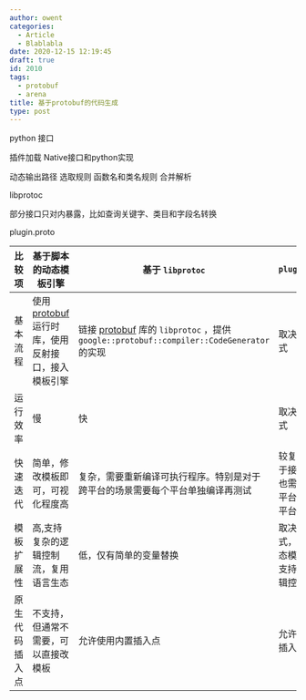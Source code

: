 ```yaml
---
author: owent
categories:
  - Article
  - Blablabla
date: 2020-12-15 12:19:45
draft: true
id: 2010
tags: 
  - protobuf
  - arena
title: 基于protobuf的代码生成
type: post
---
```


python 接口

  插件加载
  Native接口和python实现

动态输出路径
选取规则
函数名和类名规则
合并解析

libprotoc

  部分接口只对内暴露，比如查询关键字、类目和字段名转换

plugin.proto


|     比较项     |         基于脚本的动态模板引擎         |   基于 ```libprotoc```   | 接入 ```plugin.proto``` 协议 |
|----------------|----------------------------------------|--------------------------|------------------------------|
| 基本流程       | 使用 [protobuf][1] 运行时库，使用反射接口，接入模板引擎 | 链接 [protobuf][1] 库的 ```libprotoc``` ，提供 ```google::protobuf::compiler::CodeGenerator``` 的实现 | 取决于接入方式   |
| 运行效率       | 慢                                     | 快                       | 取决于接入方式               |
| 快速迭代       | 简单，修改模板即可，可视化程度高       | 复杂，需要重新编译可执行程序。特别是对于跨平台的场景需要每个平台单独编译再测试 | 较复杂，取决于接入方式，也需要考虑跨平台场景每个平台单独编译 |
| 模板扩展性     | 高,支持复杂的逻辑控制流，复用语言生态  | 低，仅有简单的变量替换   | 取决于接入方式，大部分静态模板引擎不支持复杂的逻辑控制流 |
| 原生代码插入点 | 不支持，但通常不需要，可以直接改模板   | 允许使用内置插入点       | 允许使用内置插入点           |

[1]: https://github.com/protocolbuffers/protobuf
